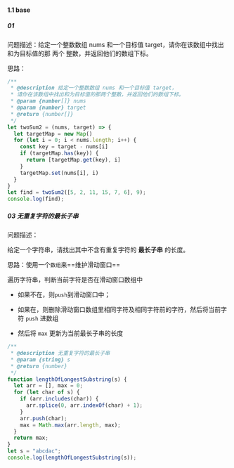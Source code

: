 #### 1.1 base

##### 01 

问题描述：给定一个整数数组 nums 和一个目标值 target，请你在该数组中找出和为目标值的那 两个 整数，并返回他们的数组下标。

思路：

```javascript
/**
 * @description 给定一个整数数组 nums 和一个目标值 target，
 * 请你在该数组中找出和为目标值的那两个整数，并返回他们的数组下标。
 * @param {number[]} nums
 * @param {number} target
 * @return {number[]}
 */
let twoSum2 = (nums, target) => {
  let targetMap = new Map()
  for (let i = 0; i < nums.length; i++) {
    const key = target - nums[i]
    if (targetMap.has(key)) {
      return [targetMap.get(key), i]
    }
    targetMap.set(nums[i], i)
  }
}
let find = twoSum2([5, 2, 11, 15, 7, 6], 9);
console.log(find);
```

##### 03 无重复字符的最长子串

问题描述：

给定一个字符串，请找出其中不含有重复字符的 **最长子串** 的长度。

思路：使用一个`数组`来==维护滑动窗口==

遍历字符串，判断当前字符是否在滑动窗口数组中

- 如果不在，则`push`到滑动窗口中；

- 如果在，则删除滑动窗口数组里相同字符及相同字符前的字符，然后将当前字符 `push` 进数组
- 然后将 `max` 更新为当前最长子串的长度

```javascript
/**
 * @description 无重复字符的最长子串
 * @param {string} s 
 * @return {number}
 */
function lengthOfLongestSubstring(s) {
  let arr = [], max = 0;
  for (let char of s) {
    if (arr.includes(char)) {
      arr.splice(0, arr.indexOf(char) + 1);
    }
    arr.push(char);
    max = Math.max(arr.length, max);
  }
  return max;
}
let s = "abcdac";
console.log(lengthOfLongestSubstring(s));
```

